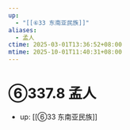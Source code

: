 ```yaml
---
up:
  - "[[⑥33 东南亚民族]]"
aliases:
  - 孟人
ctime: 2025-03-01T13:36:52+08:00
mtime: 2025-10-01T11:40:31+08:00
---
```


# ⑥337.8 孟人

- up: [[⑥33 东南亚民族]]
